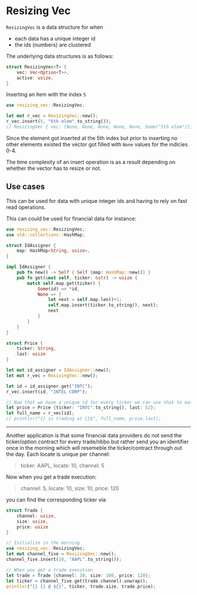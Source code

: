 # Resizing Vec

`ResizingVec` is a data structure for when

-  each data has a unique integer id
-  the ids (numbers) are clustered

The underlying data structures is as follows:
```rust
struct ResizingVec<T> {
    vec: Vec<Option<T>>,
    active: usize,
}
```

Inserting an item with the index `5`
```rust
use resizing_vec::ResizingVec;

let mut r_vec = ResizingVec::new();
r_vec.insert(5, "6th elem".to_string());
// ResizingVec { vec: [None, None, None, None, None, Some("5th elem")], active: 1 }
```
Since the element got inserted at the 5th index but prior to inserting no other elements existed the vector got filled with `None` values for the indicies 0-4. 

The time complexity of an insert operation is as a result depending on whether the vector has to resize or not. 

## Use cases
This can be used for data with unique integer ids and having to rely on fast read operations. 

This can could be used for financial data for instance:

```rust
use resizing_vec::ResizingVec;
use std::collections::HashMap;

struct IdAssigner {
	map: HashMap<String, usize>,
}

impl IdAssigner {
	pub fn new() -> Self { Self {map: HashMap::new()} }
	pub fn get(&mut self, ticker: &str) -> usize {
		match self.map.get(ticker) {
		    Some(id) => *id,
		    None => {
		        let next = self.map.len()+1;
		        self.map.insert(ticker.to_string(), next);
		        next
		    }
		}
	}
}

struct Price {
	ticker: String,
	last: usize
}

let mut id_assigner = IdAssigner::new();
let mut r_vec = ResizingVec::new();

let id = id_assigner.get("INTC");
r_vec.insert(id, "INTEL CORP");

// Now that we have a unique id for every ticker we can use that to easily info about each ticker and enrich our price data quickly with it.
let price = Price {ticker: "INTC".to_string(), last: 52};
let full_name = r_vec[id];
// println!("{} is trading at {}$", full_name, price.last);
```

----
Another application is that some financial data providers do not send the ticker/option contract for every trade/nbbo but rather send you an identifier once in the morning which will resemeble the ticker/contract through out the day. Each locate is unique per channel:
> ticker: AAPL, locate: 10, channel: 5


Now when you get a trade execution:
> channel: 5, locate: 10, size: 10, price: 120

you can find the corresponding ticker via:
```rust
struct Trade {
	channel: usize,
	size: usize,
	price: usize
}

// Initialize in the morning
use resizing_vec::ResizingVec;
let mut channel_five = ResizingVec::new();
channel_five.insert(10, "AAPL".to_string());

// When you get a trade execution
let trade = Trade {channel: 10, size: 100, price: 120};
let ticker = channel_five.get(trade.channel).unwrap();
println!("{} {} @ ${}", ticker, trade.size, trade.price);
```
